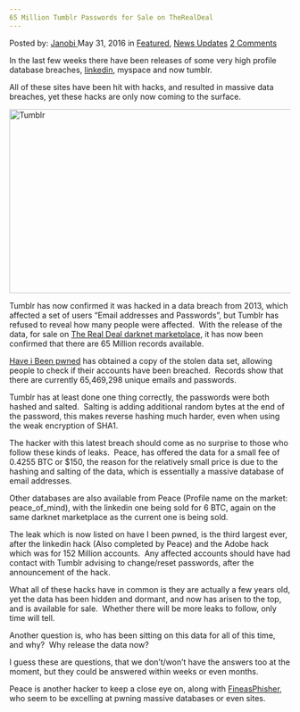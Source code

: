 ```yaml
---
65 Million Tumblr Passwords for Sale on TheRealDeal
---
```

<article class="post-listing post-14325 post type-post status-publish format-standard has-post-thumbnail hentry  tag-3813 tag-million tag-passwords tag-sale tag-therealdeal tag-tumblr">
    <div class="post-inner">
        <span>Posted by: <a href="https://www.deepdotweb.com/author/janobi/" title="">Janobi </a></span>
    <span>May 31, 2016</span>
    <span>in <a href="https://www.deepdotweb.com/category/deepdot-news/" rel="category tag">Featured</a>, <a href="https://www.deepdotweb.com/category/news-updates/" rel="category tag">News Updates</a></span>
    <span><a href="https://www.deepdotweb.com/2016/05/31/65-million-tumblr-passwords-sale-therealdeal-market/#comments">2 Comments</a></span>
    </p>
    <div class="clear"></div>
    <div class="entry">
    <p>In the last few weeks there have been releases of some very high profile database breaches, <a href="https://www.deepdotweb.com/2016/05/22/insights-peace-seller-leaked-linkedin-database/">linkedin</a>, myspace and now tumblr.</p>
    <p>All of these sites have been hit with hacks, and resulted in massive data breaches, yet these hacks are only now coming to the surface.</p>
    <p><a href="https://www.deepdotweb.com/wp-content/uploads/2016/05/Tumblr.png"><img class="aligncenter size-full wp-image-14326" src="https://www.deepdotweb.com/wp-content/uploads/2016/05/Tumblr.png" alt="Tumblr" width="660" height="330" srcset="https://www.deepdotweb.com/wp-content/uploads/2016/05/Tumblr.png 660w, https://www.deepdotweb.com/wp-content/uploads/2016/05/Tumblr-300x150.png 300w" sizes="(max-width: 660px) 100vw, 660px"/></a></p>
    <p>Tumblr has now confirmed it was hacked in a data breach from 2013, which affected a set of users “Email addresses and Passwords”, but Tumblr has refused to reveal how many people were affected.  With the release of the data, for sale on <a href="https://www.deepdotweb.com/marketplace-directory/listing/therealdeal-market/">The Real Deal darknet marketplace,</a> it has now been confirmed that there are 65 Million records available.</p>
    <p><a href="https://haveibeenpwned.com/">Have i Been pwned</a> has obtained a copy of the stolen data set, allowing people to check if their accounts have been breached.  Records show that there are currently 65,469,298 unique emails and passwords.</p>
    <p>Tumblr has at least done one thing correctly, the passwords were both hashed and salted.  Salting is adding additional random bytes at the end of the password, this makes reverse hashing much harder, even when using the weak encryption of SHA1.</p>
    <p>The hacker with this latest breach should come as no surprise to those who follow these kinds of leaks.  Peace, has offered the data for a small fee of 0.4255 BTC or $150, the reason for the relatively small price is due to the hashing and salting of the data, which is essentially a massive database of email addresses.</p>
    <p>Other databases are also available from Peace (Profile name on the market: peace_of_mind), with the linkedin one being sold for 6 BTC, again on the same darknet marketplace as the current one is being sold.</p>
    <p>The leak which is now listed on have I been pwned, is the third largest ever, after the linkedin hack (Also completed by Peace) and the Adobe hack which was for 152 Million accounts.  Any affected accounts should have had contact with Tumblr advising to change/reset passwords, after the announcement of the hack.</p>
    <p>What all of these hacks have in common is they are actually a few years old, yet the data has been hidden and dormant, and now has arisen to the top, and is available for sale.  Whether there will be more leaks to follow, only time will tell.</p>
    <p>Another question is, who has been sitting on this data for all of this time, and why?  Why release the data now?</p>
    <p>I guess these are questions, that we don’t/won’t have the answers too at the moment, but they could be answered within weeks or even months.</p>
    <p>Peace is another hacker to keep a close eye on, along with <a href="https://www.deepdotweb.com/2016/05/26/police-catalan-hack/">FineasPhisher</a>, who seem to be excelling at pwning massive databases or even sites.</p>
    </div>
    <span style="display:none"><a href="https://www.deepdotweb.com/tag/65/" rel="tag">65</a> <a href="https://www.deepdotweb.com/tag/million/" rel="tag">million</a> <a href="https://www.deepdotweb.com/tag/passwords/" rel="tag">passwords</a> <a href="https://www.deepdotweb.com/tag/sale/" rel="tag">sale</a> <a href="https://www.deepdotweb.com/tag/therealdeal/" rel="tag">therealdeal</a> <a href="https://www.deepdotweb.com/tag/tumblr/" rel="tag">tumblr</a></span> <span style="display:none" class="updated">2016-05-31</span>
    <div style="display:none" class="vcard author" itemprop="author" itemscope itemtype="http://schema.org/Person"><strong class="fn" itemprop="name"><a href="https://www.deepdotweb.com/author/janobi/" title="Posts by Janobi" rel="author">Janobi</a></strong></div>
    </div>
</article>


